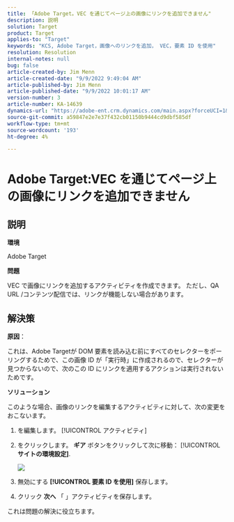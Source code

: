 ```yaml
---
title: 「Adobe Target。VEC を通じてページ上の画像にリンクを追加できません"
description: 説明
solution: Target
product: Target
applies-to: "Target"
keywords: "KCS, Adobe Target，画像へのリンクを追加， VEC，要素 ID を使用"
resolution: Resolution
internal-notes: null
bug: false
article-created-by: Jim Menn
article-created-date: "9/9/2022 9:49:04 AM"
article-published-by: Jim Menn
article-published-date: "9/9/2022 10:01:17 AM"
version-number: 3
article-number: KA-14639
dynamics-url: "https://adobe-ent.crm.dynamics.com/main.aspx?forceUCI=1&pagetype=entityrecord&etn=knowledgearticle&id=384c92a1-2430-ed11-9db1-0022480866ad"
source-git-commit: a59847e2e7e37f432cb01150b9444cd9dbf585df
workflow-type: tm+mt
source-wordcount: '193'
ht-degree: 4%

---
```


# Adobe Target:VEC を通じてページ上の画像にリンクを追加できません

## 説明


<b>環境</b>

Adobe Target

<b>問題</b>

VEC で画像にリンクを追加するアクティビティを作成できます。 ただし、QA URL /コンテンツ配信では、リンクが機能しない場合があります。

## 解決策

<b>原因</b>：

これは、Adobe Targetが DOM 要素を読み込む前にすべてのセレクターをポーリングするためで、この画像 ID が「実行時」に作成されるので、セレクターが見つからないので、次のこの ID にリンクを適用するアクションは実行されないためです。

<b>ソリューション</b>

このような場合、画像のリンクを編集するアクティビティに対して、次の変更をおこないます。

1. を編集します。 [!UICONTROL アクティビティ]

1. をクリックします。 <b>ギア</b> ボタンをクリックして次に移動： [!UICONTROL <b>サイトの環境設定]</b>.

   ![](http://omniture.custhelp.com/ci/inlineImage/get/2604510/f3a717a357a2a8c34b6bdfae61ce60ee)

1. 無効にする <b>[!UICONTROL 要素 ID を使用]</b> 保存します。

1. クリック <b>次へ</b> 「 」アクティビティを保存します。

これは問題の解決に役立ちます。
